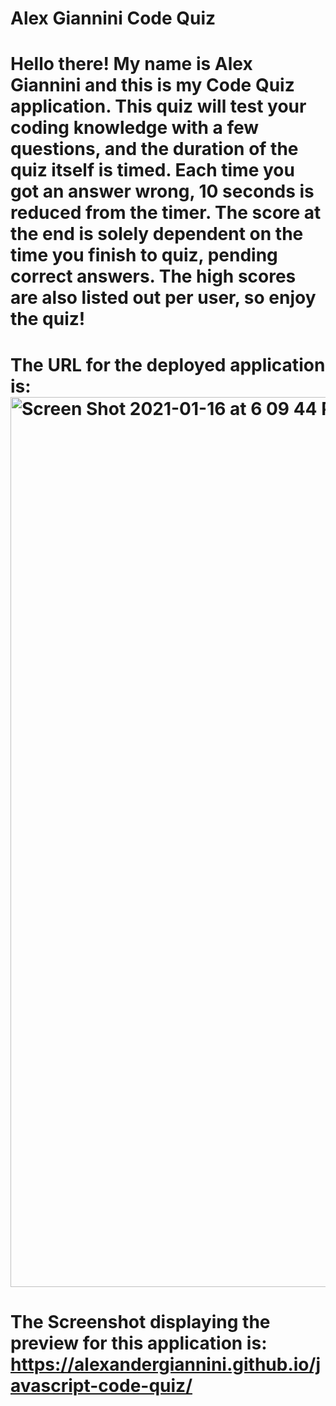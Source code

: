 # Alex Giannini Code Quiz

# Hello there! My name is Alex Giannini and this is my Code Quiz application. This quiz will test your coding knowledge with a few questions, and the duration of the quiz itself is timed. Each time you got an answer wrong, 10 seconds is reduced from the timer. The score at the end is solely dependent on the time you finish to quiz, pending correct answers. The high scores are also listed out per user, so enjoy the quiz!

# The URL for the deployed application is: <img width="1424" alt="Screen Shot 2021-01-16 at 6 09 44 PM" src="https://user-images.githubusercontent.com/74731953/104829176-045ae780-5826-11eb-845e-f9a2dafe336e.png">


# The Screenshot displaying the preview for this application is: https://alexandergiannini.github.io/javascript-code-quiz/
